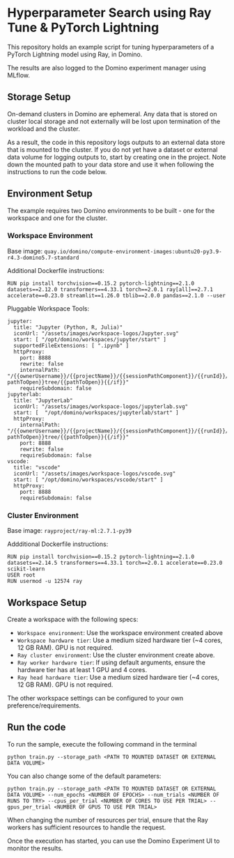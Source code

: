 # Hyperparameter Search using Ray Tune & PyTorch Lightning

This repository holds an example script for tuning hyperparameters of a PyTorch Lightning model using Ray, in Domino.

The results are also logged to the Domino experiment manager using MLflow.

## Storage Setup

On-demand clusters in Domino are ephemeral. Any data that is stored on cluster local storage and not externally will be lost upon termination of the workload and the cluster.

As a result, the code in this repository logs outputs to an external data store that is mounted to the cluster. If you do not yet have a dataset or external data volume for logging outputs to, start by creating one in the project. Note down the mounted path to your data store and use it when following the instructions to run the code below.

## Environment Setup

The example requires two Domino environments to be built - one for the workspace and one for the cluster.

### Workspace Environment

Base image: `quay.io/domino/compute-environment-images:ubuntu20-py3.9-r4.3-domino5.7-standard`

Additional Dockerfile instructions:

```
RUN pip install torchvision==0.15.2 pytorch-lightning==2.1.0 datasets==2.12.0 transformers==4.33.1 torch==2.0.1 ray[all]==2.7.1 accelerate==0.23.0 streamlit==1.26.0 tblib==2.0.0 pandas==2.1.0 --user
```

Pluggable Workspace Tools:

```
jupyter:
  title: "Jupyter (Python, R, Julia)"
  iconUrl: "/assets/images/workspace-logos/Jupyter.svg"
  start: [ "/opt/domino/workspaces/jupyter/start" ]
  supportedFileExtensions: [ ".ipynb" ]
  httpProxy:
    port: 8888
    rewrite: false
    internalPath: "/{{ownerUsername}}/{{projectName}}/{{sessionPathComponent}}/{{runId}}/{{#if pathToOpen}}tree/{{pathToOpen}}{{/if}}"
    requireSubdomain: false
jupyterlab:
  title: "JupyterLab"
  iconUrl: "/assets/images/workspace-logos/jupyterlab.svg"
  start: [  "/opt/domino/workspaces/jupyterlab/start" ]
  httpProxy:
    internalPath: "/{{ownerUsername}}/{{projectName}}/{{sessionPathComponent}}/{{runId}}/{{#if pathToOpen}}tree/{{pathToOpen}}{{/if}}"
    port: 8888
    rewrite: false
    requireSubdomain: false
vscode:
  title: "vscode"
  iconUrl: "/assets/images/workspace-logos/vscode.svg"
  start: [ "/opt/domino/workspaces/vscode/start" ]
  httpProxy:
    port: 8888
    requireSubdomain: false
```

### Cluster Environment

Base image: `rayproject/ray-ml:2.7.1-py39`

Addditional Dockerfile instructions:

```
RUN pip install torchvision==0.15.2 pytorch-lightning==2.1.0 datasets==2.14.5 transformers==4.33.1 torch==2.0.1 accelerate==0.23.0 scikit-learn
USER root
RUN usermod -u 12574 ray
```

## Workspace Setup

Create a workspace with the following specs:

- `Workspace environment`: Use the workspace environment created above
- `Workspace hardware tier`: Use a medium sized hardware tier (~4 cores, 12 GB RAM). GPU is not required.
- `Ray cluster environment`: Use the cluster environment create above.
- `Ray worker hardware tier`: If using default arguments, ensure the hardware tier has at least 1 GPU and 4 cores.
- `Ray head hardware tier`: Use a medium sized hardware tier (~4 cores, 12 GB RAM). GPU is not required.

The other workspace settings can be configured to your own preference/requirements.

## Run the code

To run the sample, execute the following command in the terminal

```
python train.py --storage_path <PATH TO MOUNTED DATASET OR EXTERNAL DATA VOLUME>
```

You can also change some of the default parameters:

```
python train.py --storage_path <PATH TO MOUNTED DATASET OR EXTERNAL DATA VOLUME> --num_epochs <NUMBER OF EPOCHS> --num_trials <NUMBER OF RUNS TO TRY> --cpus_per_trial <NUMBER OF CORES TO USE PER TRIAL> --gpus_per_trial <NUMBER OF GPUS TO USE PER TRIAL>
```

When changing the number of resources per trial, ensure that the Ray workers has sufficient resources to handle the request.

Once the execution has started, you can use the Domino Experiment UI to monitor the results.


